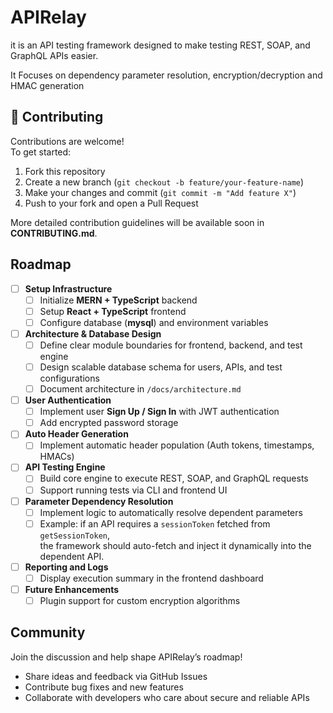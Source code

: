 # APIRelay

it is an API testing framework designed to make testing REST, SOAP, and GraphQL APIs easier.

It Focuses on dependency parameter resolution, encryption/decryption and HMAC generation

## 🤝 Contributing

Contributions are welcome!  
To get started:

1. Fork this repository
2. Create a new branch (`git checkout -b feature/your-feature-name`)
3. Make your changes and commit (`git commit -m "Add feature X"`)
4. Push to your fork and open a Pull Request

More detailed contribution guidelines will be available soon in **CONTRIBUTING.md**.

## Roadmap

- [ ] **Setup Infrastructure**
  - [ ] Initialize **MERN + TypeScript** backend
  - [ ] Setup **React + TypeScript** frontend
  - [ ] Configure database (**mysql**) and environment variables

- [ ] **Architecture & Database Design**
  - [ ] Define clear module boundaries for frontend, backend, and test engine
  - [ ] Design scalable database schema for users, APIs, and test configurations
  - [ ] Document architecture in `/docs/architecture.md`

- [ ] **User Authentication**
  - [ ] Implement user **Sign Up / Sign In** with JWT authentication
  - [ ] Add encrypted password storage

- [ ] **Auto Header Generation**
  - [ ] Implement automatic header population (Auth tokens, timestamps, HMACs)

- [ ] **API Testing Engine**
  - [ ] Build core engine to execute REST, SOAP, and GraphQL requests
  - [ ] Support running tests via CLI and frontend UI

- [ ] **Parameter Dependency Resolution**
  - [ ] Implement logic to automatically resolve dependent parameters
  - [ ] Example: if an API requires a `sessionToken` fetched from `getSessionToken`,  
         the framework should auto-fetch and inject it dynamically into the dependent API.

- [ ] **Reporting and Logs**
  - [ ] Display execution summary in the frontend dashboard

- [ ] **Future Enhancements**
  - [ ] Plugin support for custom encryption algorithms

## Community

Join the discussion and help shape APIRelay’s roadmap!

- Share ideas and feedback via GitHub Issues
- Contribute bug fixes and new features
- Collaborate with developers who care about secure and reliable APIs


